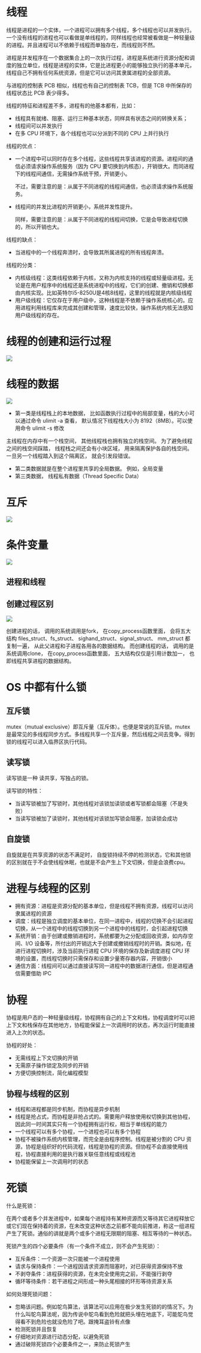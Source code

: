 # 线程

线程是进程的一个实体，一个进程可以拥有多个线程，多个线程也可以并发执行。一个没有线程的进程也可以看做是单线程的，同样线程也经常被看做是一种轻量级的进程。并且进程可以不依赖于线程而单独存在，而线程则不然。

进程是并发程序在一个数据集合上的一次执行过程，进程是系统进行资源分配和调度的独立单位，线程是进程的实体，它是比进程更小的能够独立执行的基本单元，线程自己不拥有任何系统资源，但是它可以访问其隶属进程的全部资源。

与进程的控制表 PCB 相似，线程也有自己的控制表 TCB，但是 TCB 中所保存的线程状态比 PCB 表少得多。





线程的特征和进程差不多，进程有的他基本都有，比如：

- 线程具有就绪、阻塞、运行三种基本状态，同样具有状态之间的转换关系；
- 线程间可以并发执行
- 在多 CPU 环境下，各个线程也可以分派到不同的 CPU 上并行执行

线程的优点：

- 一个进程中可以同时存在多个线程，这些线程共享该进程的资源。进程间的通信必须请求操作系统服务（因为 CPU 要切换到内核态），开销很大。而同进程下的线程间通信，无需操作系统干预，开销更小。

  不过，需要注意的是：从属于不同进程的线程间通信，也必须请求操作系统服务。

- 线程间的并发比进程的开销更小，系统并发性提升。

  同样，需要注意的是：从属于不同进程的线程间切换，它是会导致进程切换的，所以开销也大。

线程的缺点：

- 当进程中的一个线程奔溃时，会导致其所属进程的所有线程奔溃。

线程的分类：

- 内核级线程：这类线程依赖于内核，又称为内核支持的线程或轻量级进程。无论是在用户程序中的线程还是系统进程中的线程，它们的创建、撤销和切换都由内核实现。比如英特尔i5-8250U是4核8线程，这里的线程就是内核级线程
- 用户级线程：它仅存在于用户级中，这种线程是不依赖于操作系统核心的。应用进程利用线程库来完成其创建和管理，速度比较快，操作系统内核无法感知用户级线程的存在。



# 线程的创建和运行过程

![](./img/thread_process.png)

# 线程的数据  

![](./img/thread_data.png)

- 第一类是线程栈上的本地数据， 比如函数执行过程中的局部变量，栈的大小可以通过命令 ulimit -a 查看， 默认情况下线程栈大小为 8192（8MB）。可以使用命令 ulimit -s 修改

主线程在内存中有一个栈空间， 其他线程栈也拥有独立的栈空间。 为了避免线程之间的栈空间踩踏， 线程栈之间还会有小块区域， 用来隔离保护各自的栈空间。 一旦另一个线程踏入到这个隔离区， 就会引发段错误。  

- 第二类数据就是在整个进程里共享的全局数据。 例如，全局变量
- 第三类数据， 线程私有数据（Thread Specific Data） 

# 互斥

![](./img/mutx.png)

# 条件变量

![](./img/condition_variable.png)

## 进程和线程



## 创建过程区别

![](./img/process_thread_create.png)

创建进程的话， 调用的系统调用是fork， 在copy_process函数里面， 会将五大结构 files_struct、fs_struct、 sighand_struct、signal_struct、 mm_struct 都复制一遍， 从此父进程和子进程各用各的数据结构。 而创建线程的话， 调用的是系统调用clone， 在copy_process函数里面， 五大结构仅仅是引用计数加一， 也即线程共享进程的数据结构。

# OS 中都有什么锁

## 互斥锁

mutex（mutual exclusive）即互斥量（互斥体）。也便是常说的互斥锁。mutex是最常见的多线程同步方式。多线程共享一个互斥量，然后线程之间去竞争。得到锁的线程可以进入临界区执行代码。

## 读写锁

读写锁是一种 读共享，写独占的锁。

读写锁的特性：

- 当读写锁被加了写锁时，其他线程对该锁加读锁或者写锁都会阻塞（不是失败）
- 当读写锁被加了读锁时，其他线程对该锁加写锁会阻塞，加读锁会成功

##  自旋锁

自旋就是在共享资源的状态不满足时， 自旋锁持续不停的检测状态，它和其他锁的区别就在于不会使线程休眠，也就是不会产生上下文切换，但是会浪费cpu。

# 进程与线程的区别

- 拥有资源：进程是资源分配的基本单位，但是线程不拥有资源，线程可以访问隶属进程的资源
- 调度：线程是独立调度的基本单位，在同一进程中，线程的切换不会引起进程切换，从一个进程中的线程切换到另一个进程中的线程时，会引起进程切换
- 系统开销：由于创建或撤销进程时，系统都要为之分配或回收资源，如内存空间、I/O 设备等，所付出的开销远大于创建或撤销线程时的开销。类似地，在进行进程切换时，涉及当前执行进程 CPU 环境的保存及新调度进程 CPU 环境的设置，而线程切换时只需保存和设置少量寄存器内容，开销很小
- 通信方面：线程间可以通过直接读写同一进程中的数据进行通信，但是进程通信需要借助 IPC

# 协程

协程是用户态的一种轻量级线程，协程拥有自己的上下文和栈，协程调度时可以把上下文和栈保存在其他地方，协程能保留上一次调用时的状态，再次运行时能直接进入上次的状态。

协程的好处：

- 无需线程上下文切换的开销
- 无需原子操作锁定及同步的开销
- 方便切换控制流，简化编程模型

## 协程与线程的区别

- 线程和进程都是同步机制，而协程是异步机制
- 线程是抢占式，而协程是非抢占式的。需要用户释放使用权切换到其他协程，因此同一时间其实只有一个协程拥有运行权，相当于单线程的能力
- 一个线程可以有多个协程，一个进程也可以有多个协程
- 协程不被操作系统内核管理，而完全是由程序控制。线程是被分割的 CPU 资源，协程是组织好的代码流程，线程是协程的资源。但协程不会直接使用线程，协程直接利用的是执行器关联任意线程或线程池
- 协程能保留上一次调用时的状态

# 死锁

什么是死锁：

在两个或者多个并发进程中，如果每个进程持有某种资源而又等待其它进程释放它或它们现在保持着的资源，在未改变这种状态之前都不能向前推进，称这一组进程产生了死锁。通俗的讲就是两个或多个进程无限期的阻塞、相互等待的一种状态。

死锁产生的四个必要条件（有一个条件不成立，则不会产生死锁）：

- 互斥条件：一个资源一次只能被一个进程使用
- 请求与保持条件：一个进程因请求资源而阻塞时，对已获得资源保持不放
- 不剥夺条件：进程获得的资源，在未完全使用完之前，不能强行剥夺
- 循环等待条件：若干进程之间形成一种头尾相接的环形等待资源关系

如何处理死锁问题：

- 忽略该问题。例如鸵鸟算法，该算法可以应用在极少发生死锁的的情况下。为什么叫鸵鸟算法呢，因为传说中鸵鸟看到危险就把头埋在地底下，可能鸵鸟觉得看不到危险也就没危险了吧。跟掩耳盗铃有点像
- 检测死锁并且恢复
- 仔细地对资源进行动态分配，以避免死锁
- 通过破除死锁四个必要条件之一，来防止死锁产生
